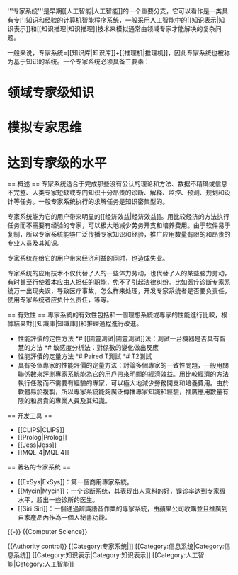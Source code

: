 '''专家系统'''是早期[[人工智能|人工智能]]的一个重要分支，它可以看作是一类具有专门知识和经验的计算机智能程序系统，一般采用人工智能中的[[知识表示|知识表示]]和[[知识推理|知识推理]]技术来模拟通常由领域专家才能解决的复杂问题。

一般来说，专家系统=[[知识库|知识库]]+[[推理机|推理机]]，因此专家系统也被称为基于知识的系统。一个专家系统必须具备三要素：
# 领域专家级知识
# 模拟专家思维
# 达到专家级的水平

== 概述 ==
专家系统适合于完成那些没有公认的理论和方法、数据不精确或信息不完整、人类专家短缺或专门知识十分昂贵的诊断、解释、监控、预测、规划和设计等任务。一般专家系统执行的求解任务是知识密集型的。

专家系统能为它的用户带来明显的[[经济效益|经济效益]]。用比较经济的方法执行任务而不需要有经验的专家，可以极大地减少劳务开支和培养费用。由于软件易于复制，所以专家系统能够广泛传播专家知识和经验，推广应用数量有限的和昂贵的专业人员及其知识。

专家系统在给它的用户带来经济利益的同时，也造成失业。

专家系统的应用技术不仅代替了人的一些体力劳动，也代替了人的某些脑力劳动，有时甚至行使着本应由人担任的职能，免不了引起法律纠纷。比如医疗诊断专家系统万一出现失误，导致医疗事故，怎么样来处理，开发专家系统者是否要负责任，使用专家系统者应负什么责任，等等。

== 有效性 ==
專家系統的有效性包括和一個理想系統或專家的性能進行比較，根據結果對[[知識庫|知識庫]]和推理過程進行改進。
* 性能評價的定性方法
*# [[圖靈測試|圖靈測試]]法：測試一台機器是否具有智慧的方法
*# 敏感度分析法：對係數的變化做出反應
* 性能評價的定量方法
*# Paired T測試
*# T2測試
* 具有多個專家的性能評價的定量方法：討論多個專家的一致性問題，一般用關聯係數來評測專家系統能為它的用戶帶來明顯的經濟效益。用比較經濟的方法執行任務而不需要有經驗的專家，可以極大地減少勞務開支和培養費用。由於軟體易於複製，所以專家系統能夠廣泛傳播專家知識和經驗，推廣應用數量有限的和昂貴的專業人員及其知識。

== 开发工具 ==
* [[CLIPS|CLIPS]]
* [[Prolog|Prolog]]
* [[Jess|Jess]]
* [[MQL_4|MQL 4]]

== 著名的专家系统 ==
* [[ExSys|ExSys]]：第一個商用專家系統。
* [[Mycin|Mycin]]：一个诊断系统，其表现出人意料的好，误诊率达到专家级水平，超出一些诊所的医生。
* [[Siri|Siri]]：一個通過辨識語音作業的專家系統，由蘋果公司收購並且推廣到自家產品內作為一個人秘書功能。

{{-}}
{{Computer Science}}

{{Authority control}}
[[Category:专家系统|]]
[[Category:信息系统|Category:信息系统]]
[[Category:知识表示|Category:知识表示]]
[[Category:人工智能|Category:人工智能]]
